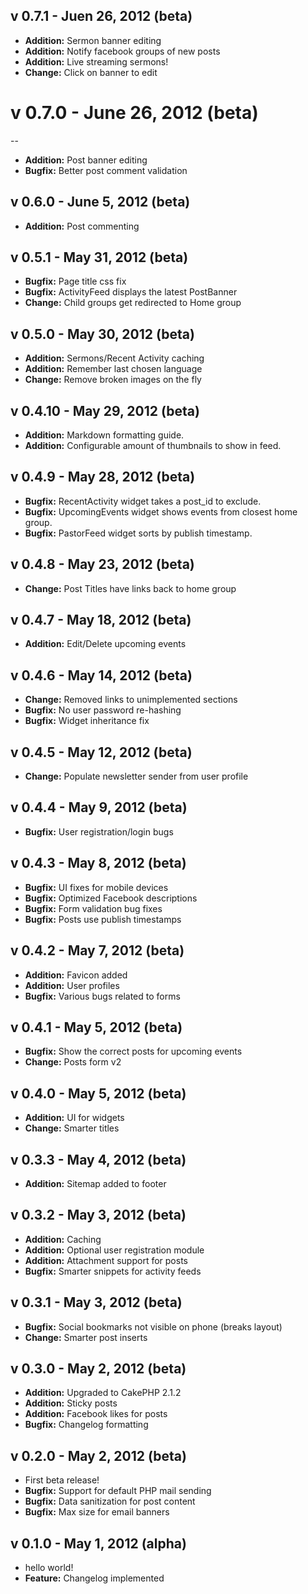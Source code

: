 v 0.7.1 - Juen 26, 2012 (beta)
--
 - **Addition:** Sermon banner editing
 - **Addition:** Notify facebook groups of new posts
 - **Addition:** Live streaming sermons! 
 - **Change:** Click on banner to edit

v 0.7.0 - June 26, 2012 (beta)
=======
--
 - **Addition:** Post banner editing
 - **Bugfix:** Better post comment validation

v 0.6.0 - June 5, 2012 (beta)
--
 - **Addition:** Post commenting

v 0.5.1 - May 31, 2012 (beta)
--
 - **Bugfix:** Page title css fix
 - **Bugfix:** ActivityFeed displays the latest PostBanner
 - **Change:** Child groups get redirected to Home group

v 0.5.0 - May 30, 2012 (beta)
--
 - **Addition:** Sermons/Recent Activity caching
 - **Addition:** Remember last chosen language
 - **Change:** Remove broken images on the fly

v 0.4.10 - May 29, 2012 (beta)
--
 - **Addition:** Markdown formatting guide.
 - **Addition:** Configurable amount of thumbnails to show in feed.

v 0.4.9 - May 28, 2012 (beta)
--
 - **Bugfix:** RecentActivity widget takes a post_id to exclude.
 - **Bugfix:** UpcomingEvents widget shows events from closest home group.
 - **Bugfix:** PastorFeed widget sorts by publish timestamp.

v 0.4.8 - May 23, 2012 (beta)
--
 - **Change:** Post Titles have links back to home group

v 0.4.7 - May 18, 2012 (beta)
--
 - **Addition:** Edit/Delete upcoming events

v 0.4.6 - May 14, 2012 (beta)
--
 - **Change:** Removed links to unimplemented sections
 - **Bugfix:** No user password re-hashing
 - **Bugfix:** Widget inheritance fix

v 0.4.5 - May 12, 2012 (beta)
--
 - **Change:** Populate newsletter sender from user profile

v 0.4.4 - May 9, 2012 (beta)
--
 - **Bugfix:** User registration/login bugs

v 0.4.3 - May 8, 2012 (beta)
--
 - **Bugfix:** UI fixes for mobile devices
 - **Bugfix:** Optimized Facebook descriptions
 - **Bugfix:** Form validation bug fixes
 - **Bugfix:** Posts use publish timestamps

v 0.4.2 - May 7, 2012 (beta)
--
 - **Addition:** Favicon added
 - **Addition:** User profiles
 - **Bugfix:** Various bugs related to forms

v 0.4.1 - May 5, 2012 (beta)
--
- **Bugfix:** Show the correct posts for upcoming events
- **Change:** Posts form v2

v 0.4.0 - May 5, 2012 (beta)
--
 - **Addition:** UI for widgets
 - **Change:** Smarter titles

v 0.3.3 - May 4, 2012 (beta)
--
 - **Addition:** Sitemap added to footer

v 0.3.2 - May 3, 2012 (beta)
--
 - **Addition:** Caching
 - **Addition:** Optional user registration module
 - **Addition:** Attachment support for posts
 - **Bugfix:** Smarter snippets for activity feeds

v 0.3.1 - May 3, 2012 (beta)
--
 - **Bugfix:** Social bookmarks not visible on phone (breaks layout)
 - **Change:** Smarter post inserts

v 0.3.0 - May 2, 2012 (beta)
--
 - **Addition:** Upgraded to CakePHP 2.1.2
 - **Addition:** Sticky posts
 - **Addition:** Facebook likes for posts
 - **Bugfix:** Changelog formatting

v 0.2.0 - May 2, 2012 (beta)
--
 - First beta release!
 - **Bugfix:** Support for default PHP mail sending
 - **Bugfix:** Data sanitization for post content
 - **Bugfix:** Max size for email banners

v 0.1.0 - May 1, 2012 (alpha)
--
 - hello world! 
 - **Feature:** Changelog implemented



